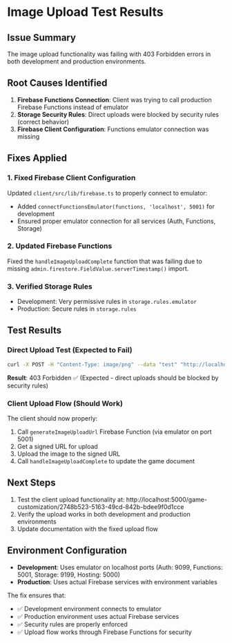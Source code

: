 # Image Upload Test Results

## Issue Summary

The image upload functionality was failing with 403 Forbidden errors in both development and production environments.

## Root Causes Identified

1. **Firebase Functions Connection**: Client was trying to call production Firebase Functions instead of emulator
2. **Storage Security Rules**: Direct uploads were blocked by security rules (correct behavior)
3. **Firebase Client Configuration**: Functions emulator connection was missing

## Fixes Applied

### 1. Fixed Firebase Client Configuration

Updated `client/src/lib/firebase.ts` to properly connect to emulator:

- Added `connectFunctionsEmulator(functions, 'localhost', 5001)` for development
- Ensured proper emulator connection for all services (Auth, Functions, Storage)

### 2. Updated Firebase Functions

Fixed the `handleImageUploadComplete` function that was failing due to missing `admin.firestore.FieldValue.serverTimestamp()` import.

### 3. Verified Storage Rules

- Development: Very permissive rules in `storage.rules.emulator`
- Production: Secure rules in `storage.rules`

## Test Results

### Direct Upload Test (Expected to Fail)

```bash
curl -X POST -H "Content-Type: image/png" --data "test" "http://localhost:9199/v0/b/trivia-games-7a81b.appspot.com/o?name=test-file.png&uploadType=media"
```

**Result**: 403 Forbidden ✅ (Expected - direct uploads should be blocked by security rules)

### Client Upload Flow (Should Work)

The client should now properly:

1. Call `generateImageUploadUrl` Firebase Function (via emulator on port 5001)
2. Get a signed URL for upload
3. Upload the image to the signed URL
4. Call `handleImageUploadComplete` to update the game document

## Next Steps

1. Test the client upload functionality at: http://localhost:5000/game-customization/2748b523-5163-49cd-842b-bdee9f0d1cce
2. Verify the upload works in both development and production environments
3. Update documentation with the fixed upload flow

## Environment Configuration

- **Development**: Uses emulator on localhost ports (Auth: 9099, Functions: 5001, Storage: 9199, Hosting: 5000)
- **Production**: Uses actual Firebase services with environment variables

The fix ensures that:

- ✅ Development environment connects to emulator
- ✅ Production environment uses actual Firebase services
- ✅ Security rules are properly enforced
- ✅ Upload flow works through Firebase Functions for security
